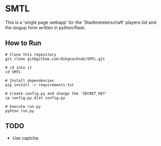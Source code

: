 # SMTL

This is a 'single page webapp' for the 'Stadtmeisterschaft' players
list and the singup form written in python/flask.


## How to Run

```
# Clone this repository
git clone git@github.com:Oshgnacknak/SMTL.git

# cd into it
cd SMTL

# Install dependencies
pip install -r requirements.txt

# Create config.py and change the 'SECRET_KEY'
cp config.py.dist config.py

# Execute run.py
pyhton run.py
```


## TODO

- Use captcha
